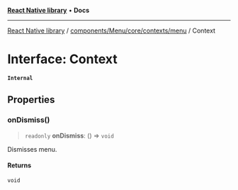 [**React Native library**](../../../../../../index.md) • **Docs**

***

[React Native library](../../../../../../modules.md) / [components/Menu/core/contexts/menu](../index.md) / Context

# Interface: Context

**`Internal`**

## Properties

### onDismiss()

> `readonly` **onDismiss**: () => `void`

Dismisses menu.

#### Returns

`void`
